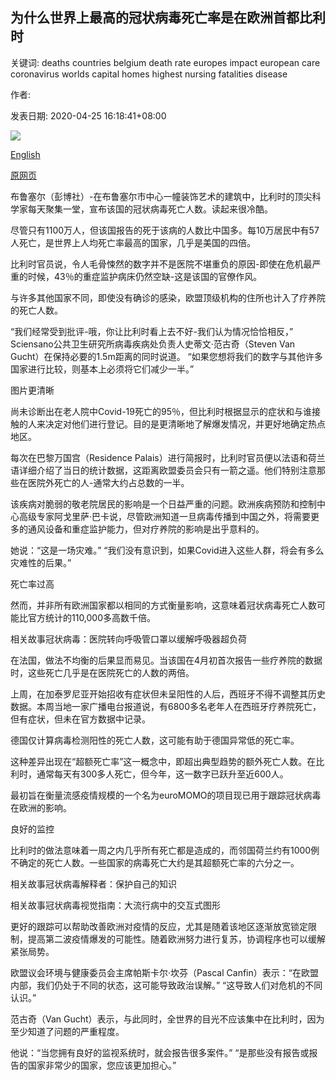 ## 为什么世界上最高的冠状病毒死亡率是在欧洲首都比利时

关键词: deaths countries belgium death rate europes impact european care coronavirus worlds capital homes highest nursing fatalities disease

作者: 

发表日期: 2020-04-25 16:18:41+08:00

![](https://www.straitstimes.com/sites/default/files/styles/x_large/public/articles/2020/04/25/rk_brussels-belgium_250420.jpg?itok=jj_SF8T0)

[English](Why%20the%20world%27s%20highest%20coronavirus%20death%20rate%20is%20in%20Europe%27s%20capital%20of%20Belgium.md)

[原网页](https://www.straitstimes.com/world/europe/why-the-worlds-highest-coronavirus-death-rate-is-in-europe-s-capital)

布鲁塞尔（彭博社）-在布鲁塞尔市中心一幢装饰艺术的建筑中，比利时的顶尖科学家每天聚集一堂，宣布该国的冠状病毒死亡人数。读起来很冷酷。

尽管只有1100万人，但该国报告的死于该病的人数比中国多。每10万居民中有57人死亡，是世界上人均死亡率最高的国家，几乎是美国的四倍。

比利时官员说，令人毛骨悚然的数字并不是医院不堪重负的原因-即使在危机最严重的时候，43％的重症监护病床仍然空缺-这是该国的官僚作风。

与许多其他国家不同，即使没有确诊的感染，欧盟顶级机构的住所也计入了疗养院的死亡人数。

“我们经常受到批评-哦，你让比利时看上去不好-我们认为情况恰恰相反，” Sciensano公共卫生研究所病毒疾病处负责人史蒂文·范古奇（Steven Van Gucht）在保持必要的1.5m距离的同时说道。 “如果您想将我们的数字与其他许多国家进行比较，则基本上必须将它们减少一半。”

图片更清晰

尚未诊断出在老人院中Covid-19死亡的95％，但比利时根据显示的症状和与谁接触的人来决定对他们进行登记。目的是更清晰地了解爆发情况，并更好地确定热点地区。

每次在巴黎万国宫（Residence Palais）进行简报时，比利时官员便以法语和荷兰语详细介绍了当日的统计数据，这距离欧盟委员会只有一箭之遥。他们特别注意那些在医院外死亡的人-通常大约占总数的一半。

该疾病对脆弱的敬老院居民的影响是一个日益严重的问题。欧洲疾病预防和控制中心高级专家阿戈里萨·巴卡说，尽管欧洲知道一旦病毒传播到中国之外，将需要更多的通风设备和重症监护能力，但对疗养院的影响是出乎意料的。

她说：“这是一场灾难。” “我们没有意识到，如果Covid进入这些人群，将会有多么灾难性的后果。”

死亡率过高

然而，并非所有欧洲国家都以相同的方式衡量影响，这意味着冠状病毒死亡人数可能比官方统计的110,000多高数千倍。

相关故事冠状病毒：医院转向呼吸管口罩以缓解呼吸器超负荷

在法国，做法不均衡的后果显而易见。当该国在4月初首次报告一些疗养院的数据时，这些死亡几乎是在医院死亡的人数的两倍。

上周，在加泰罗尼亚开始招收有症状但未呈阳性的人后，西班牙不得不调整其历史数据。本周当地一家广播电台报道说，有6800多名老年人在西班牙疗养院死亡，但有症状，但未在官方数据中记录。

德国仅计算病毒检测阳性的死亡人数，这可能有助于德国异常低的死亡率。

这种差异出现在“超额死亡率”这一概念中，即超出典型趋势的额外死亡人数。在比利时，通常每天有300多人死亡，但今年，这一数字已跃升至近600人。

最初旨在衡量流感疫情规模的一个名为euroMOMO的项目现已用于跟踪冠状病毒在欧洲的影响。

良好的监控

比利时的做法意味着一周之内几乎所有死亡都是造成的，而邻国荷兰约有1000例不确定的死亡人数。一些国家的病毒死亡大约是其超额死亡率的六分之一。

相关故事冠状病毒解释者：保护自己的知识

相关故事冠状病毒视觉指南：大流行病中的交互式图形

更好的跟踪可以帮助改善欧洲对疫情的反应，尤其是随着该地区逐渐放宽锁定限制，提高第二波疫情爆发的可能性。随着欧洲努力进行复苏，协调程序也可以缓解紧张局势。

欧盟议会环境与健康委员会主席帕斯卡尔·坎芬（Pascal Canfin）表示：“在欧盟内部，我们仍处于不同的状态，这可能导致政治误解。” “这导致人​​们对危机的不同认识。”

范古奇（Van Gucht）表示，与此同时，全世界的目光不应该集中在比利时，因为至少知道了问题的严重程度。

他说：“当您拥有良好的监视系统时，就会报告很多案件。” “是那些没有报告或报告的国家非常少的国家，您应该更加担心。”
